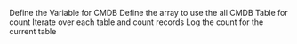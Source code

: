Define the Variable for CMDB
Define the array to use the all CMDB Table for count
Iterate over each table and count records
Log the count for the current table

